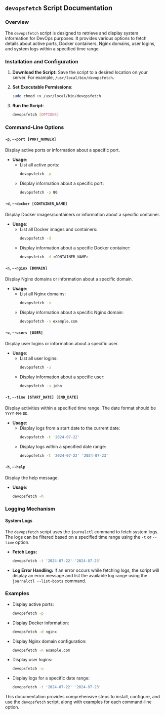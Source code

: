 ## `devopsfetch` Script Documentation

### Overview
The `devopsfetch` script is designed to retrieve and display system information for DevOps purposes. It provides various options to fetch details about active ports, Docker containers, Nginx domains, user logins, and system logs within a specified time range.

### Installation and Configuration

1. **Download the Script:**
   Save the script to a desired location on your server. For example, `/usr/local/bin/devopsfetch`.

2. **Set Executable Permissions:**
   ```bash
   sudo chmod +x /usr/local/bin/devopsfetch
   ```

3. **Run the Script:**
   ```bash
   devopsfetch [OPTIONS]
   ```

### Command-Line Options

#### `-p`, `--port [PORT_NUMBER]`
Display active ports or information about a specific port.

- **Usage:**
  - List all active ports:
    ```bash
    devopsfetch -p
    ```
  - Display information about a specific port:
    ```bash
    devopsfetch -p 80
    ```

#### `-d`, `--docker [CONTAINER_NAME]`
Display Docker images/containers or information about a specific container.

- **Usage:**
  - List all Docker images and containers:
    ```bash
    devopsfetch -d
    ```
  - Display information about a specific Docker container:
    ```bash
    devopsfetch -d <CONTAINER_NAME>
    ```

#### `-n`, `--nginx [DOMAIN]`
Display Nginx domains or information about a specific domain.

- **Usage:**
  - List all Nginx domains:
    ```bash
    devopsfetch -n
    ```
  - Display information about a specific Nginx domain:
    ```bash
    devopsfetch -n example.com
    ```

#### `-u`, `--users [USER]`
Display user logins or information about a specific user.

- **Usage:**
  - List all user logins:
    ```bash
    devopsfetch -u
    ```
  - Display information about a specific user:
    ```bash
    devopsfetch -u john
    ```

#### `-t`, `--time [START_DATE] [END_DATE]`
Display activities within a specified time range. The date format should be `YYYY-MM-DD`.

- **Usage:**
  - Display logs from a start date to the current date:
    ```bash
    devopsfetch -t '2024-07-22'
    ```
  - Display logs within a specified date range:
    ```bash
    devopsfetch -t '2024-07-22' '2024-07-23'
    ```

#### `-h`, `--help`
Display the help message.

- **Usage:**
  ```bash
  devopsfetch -h
  ```

### Logging Mechanism

#### System Logs
The `devopsfetch` script uses the `journalctl` command to fetch system logs. The logs can be filtered based on a specified time range using the `-t` or `--time` option.

- **Fetch Logs:**
  ```bash
  devopsfetch -t '2024-07-22' '2024-07-23'
  ```

- **Log Error Handling:**
  If an error occurs while fetching logs, the script will display an error message and list the available log range using the `journalctl --list-boots` command.

### Examples

- Display active ports:
  ```bash
  devopsfetch -p
  ```

- Display Docker information:
  ```bash
  devopsfetch -d nginx
  ```

- Display Nginx domain configuration:
  ```bash
  devopsfetch -n example.com
  ```

- Display user logins:
  ```bash
  devopsfetch -u
  ```

- Display logs for a specific date range:
  ```bash
  devopsfetch -t '2024-07-22' '2024-07-23'
  ```

This documentation provides comprehensive steps to install, configure, and use the `devopsfetch` script, along with examples for each command-line option.
